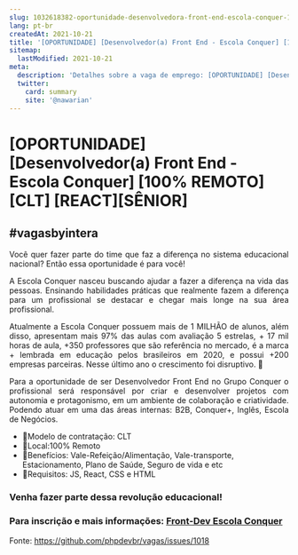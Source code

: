 ```yaml
---
slug: 1032618382-oportunidade-desenvolvedora-front-end-escola-conquer-100-remoto-clt-reactsenior
lang: pt-br
createdAt: 2021-10-21
title: '[OPORTUNIDADE] [Desenvolvedor(a) Front End - Escola Conquer] [100% REMOTO] [CLT] [REACT][SÊNIOR] - Vaga de Emprego'
sitemap:
  lastModified: 2021-10-21
meta:
  description: 'Detalhes sobre a vaga de emprego: [OPORTUNIDADE] [Desenvolvedor(a) Front End - Escola Conquer] [100% REMOTO] [CLT] [REACT][SÊNIOR]'
  twitter:
    card: summary
    site: '@nawarian'
---
```


# [OPORTUNIDADE] [Desenvolvedor(a) Front End - Escola Conquer] [100% REMOTO] [CLT] [REACT][SÊNIOR]

<h2>#vagasbyintera </h2>
 
<div align="justify">
Você quer fazer parte do time que faz a diferença no sistema educacional nacional? Então essa oportunidade é para você!
 
A Escola Conquer nasceu buscando ajudar a fazer a diferença na vida das pessoas. Ensinando habilidades práticas que realmente fazem a diferença para um profissional se destacar e chegar mais longe na sua área profissional.
 
Atualmente a Escola Conquer possuem mais de 1 MILHÃO de alunos, além disso, apresentam mais 97% das aulas com avaliação 5 estrelas, + 17 mil horas de aula, +350 professores que são referência no mercado, é a marca + lembrada em educação pelos brasileiros em 2020, e possui +200 empresas parceiras. Nesse último ano o crescimento foi disruptivo. :rocket: 
 
Para a oportunidade de ser Desenvolvedor Front End no Grupo Conquer o profissional será responsável por criar e desenvolver projetos com autonomia e protagonismo, em um ambiente de colaboração e criatividade. Podendo atuar em uma das áreas internas: B2B, Conquer+, Inglês, Escola de Negócios.
 </div>
 <ul>
<li>📌Modelo de contratação: CLT</li>
<li>📌Local:100% Remoto</li>
<li>📌Benefícios: Vale-Refeição/Alimentação, Vale-transporte, Estacionamento, Plano de Saúde, Seguro de vida e etc</li>
<li>📌Requisitos: JS, React, CSS e HTML</li>
 
 </ul>
 
 
<h3>Venha fazer parte dessa revolução educacional! </h3>
<h3> Para inscrição e mais informações: <a href='https://byintera.in/conquer'>Front-Dev Escola Conquer </a> </h3>


Fonte: https://github.com/phpdevbr/vagas/issues/1018